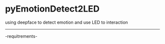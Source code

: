 # pyEmotionDetect2LED
using deepface to detect emotion and use LED to interaction

---
-requitrements-
